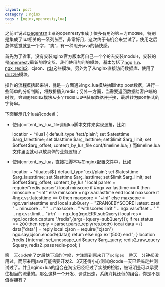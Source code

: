 ```yaml
---
layout: post
category : nginx
tags : [nginx,openresty,lua]
---
```

之前听说过[@agentzh](https://github.com/agentzh)出品的openresty集成了很多有用的第三方module，特别是集成了lua相关的一系列东西，非常好用，这次终于有机会来尝试了。使用之后总体感觉就是一个字，“爽”，有一种甩开java的畅快感。

首先为了省事，没有安装nginx官方版本再自己一个个的去安装module，安装的是[openresty](http://openresty.org/)最新的稳定版。我们使用的到的模块，基本包括了[ngx_lua](http://wiki.nginx.org/HttpLuaModule)、[ngx_redis2](http://wiki.nginx.org/HttpRedis2Module)、cjson、[rds](http://github.com/agentzh/rds-json-nginx-module)这些模块。另外为了从nginx直接访问数据库，使用了[drizzle](http://wiki.nginx.org/HttpDrizzleModule)模块。

操作的流程概括起来讲，就是一方面通过ngx_lua模块抽取http post数据，进行一些简单的分析判断，将数据插入redis；另外一方面，当需要返回数据给客户端的时候，会调用redis2模块从多个redis DB中获取数据并拼接，最后转为json格式的字符串。

下面展示几个lua的code点：

+ 使用content_by_lua_file调用lua脚本文件来实现逻辑，比如

    location ~ ^/lua1 {
       default_type 'text/plain';
       set $latesttime  $arg_latesttime;
       set $lasttime  $arg_lasttime;
       set $limit $arg_limit;
       set $offset $arg_offset;
       content_by_lua_file conf/timeline.lua;
    }
而timeline.lua文件里面就可以放具体的业务逻辑了

+ 使用content_by_lua，直接把脚本写在nginx配置文件中，比如

    location ~ ^/luatest$ {
      default_type 'text/plain';
      set $latesttime  $arg_latesttime;
      set $lasttime  $arg_lasttime;
      set $limit $arg_limit;
      set $offset $arg_offset;
      content_by_lua '
          local parser = require("redis.parser")
          local minscore
          if #ngx.var.lasttime == 0 then
              minscore = "-inf"
          else
              minscore = ngx.var.lasttime
          end
          local maxscore
          if #ngx.var.latesttime == 0 then
              maxscore = "+inf"
          else
              maxscore = ngx.var.latesttime
          end
          local subQuery = "ZRANGEBYSCORE luatest_zset " .. minscore .. " " .. maxscore .. " withscores limit " .. ngx.var.offset .. " " .. ngx.var.limit .. "\\r\\n"
--          ngx.log(ngx.ERR,subQuery)
          local res = ngx.location.capture("/redis",{args={query=subQuery}});
          if res.status == 200 then
            reply = parser.parse_reply(res.body)
            local data = {}
            data["data"] = reply
            local cjson = require("cjson")
            ngx.say(cjson.encode(data))
            return
          else
            ngx.exit(500)
          end
      ';
    }
    location  /redis {
        internal;
        set_unescape_uri $query $arg_query;
        redis2_raw_query $query;
        redis2_pass redis-pool;
    }

第一天code完了之后快下班的时候，才注意到原来开了eclipse一整天一分钟都没用过，而原来用java可能需要开发2、3天还得小心测试的code一天已经搞定并测试过了。并且nginx+lua的组合在淘宝已经经过了实战的检验，被证明是可以承受住相当的流量的。那么这样一个开发、调试迅速，系统消耗还低的组合，你是不是值得拥有？

